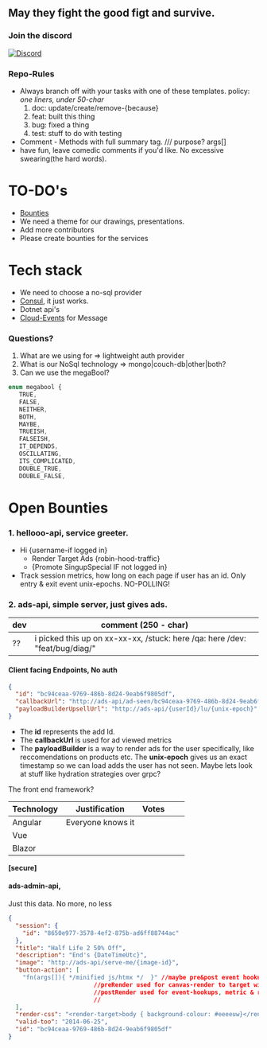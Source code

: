 ## May they fight the good figt and survive.

### Join the discord
[![Discord](https://img.shields.io/discord/1313564843600511098?color=7289DA&label=Discord&logo=discord&logoColor=white)](https://discord.gg/z6XrHevnmY)

### Repo-Rules
* Always branch off with your tasks with one of these templates. 
    policy: _one liners, under 50-char_ 
    1. doc: update/create/remove-{because}
    2. feat: built this thing
    3. bug: fixed a thing
    4. test: stuff to do with testing
* Comment - Methods with full summary tag. /// purpose? args[]
* have fun, leave comedic comments if you'd like. No excessive swearing(the hard words).


# TO-DO's
* [Bounties](#open-bounties) 
* We need a theme for our drawings, presentations.
* Add more contributors
* Please create bounties for the services


# Tech stack
* We need to choose a no-sql provider
* [Consul](https://github.com/JacquesBronk/configuration-demos/blob/main/Option-2-Consul/Option2.md), it just works.
* Dotnet api's
* [Cloud-Events](https://github.com/cloudevents/sdk-csharp) for Message 

### Questions?
1. What are we using for => lightweight auth provider
2. What is our NoSql technology => mongo|couch-db|other|both?
3. Can we use the megaBool?
```javascript
enum megabool {
   TRUE,
   FALSE,
   NEITHER,
   BOTH,
   MAYBE,
   TRUEISH,
   FALSEISH,
   IT_DEPENDS,
   OSCILLATING,
   ITS_COMPLICATED,
   DOUBLE_TRUE,
   DOUBLE_FALSE,
```   

# Open Bounties
###  1. hellooo-api, service greeter. 
* Hi {username-if logged in}
    * Render Target Ads {robin-hood-traffic}
    * {Promote SingupSpecial IF not logged in} 
* Track session metrics, how long on each page if user has an id. Only entry & exit event unix-epochs. NO-POLLING!



### 2. ads-api, simple server, just gives ads. 

| dev | comment (250 - char)     |
|------------|-------------------|
| ??    | i picked this up on xx-xx-xx, /stuck: here /qa: here /dev: "feat/bug/diag/" |

#### Client facing Endpoints, No auth
```json
{
  "id": "bc94ceaa-9769-486b-8d24-9eab6f9805df",
  "callbackUrl": "http://ads-api/ad-seen/bc94ceaa-9769-486b-8d24-9eab6f9805df",
  "payloadBuilderUpsellUrl": "http://ads-api/{userId}/lu/{unix-epoch}"
}
```

* The __id__ represents the add Id.
* The __callbackUrl__ is used for ad viewed metrics
* The __payloadBuilder__ is a way to render ads for the user specifically, like reccomendations on products etc. The __unix-epoch__ gives us an exact timestamp so we can load adds the user has not seen. Maybe lets look at stuff like hydration strategies over grpc? 

The front end framework?

| Technology | Justification     | Votes |   |   |
|------------|-------------------|-------|---|---|
| Angular    | Everyone knows it |       |   |   |
| Vue        |                   |       |   |   |
| Blazor     |                   |       |   |   |


__[secure]__
#### ads-admin-api, 

Just this data. No more, no less
```json
{
  "session": {
    "id": "8650e977-3578-4ef2-875b-ad6ff88744ac"
  },
  "title": "Half Life 2 50% Off",
  "description": "End's {DateTimeUtc}",
  "image": "http://ads-api/serve-me/{image-id}",
  "button-action": [
    "fn(args[]){ */minified js/htmx */  }" //maybe pre&post event hookups? 
                        //preRender used for canvas-render to target with supplied css
                        //postRender used for event-hookups, metric & reporting success/fail events
                        //
  ],
  "render-css": "<render-target>body { background-colour: #eeeeuw}</render-target>",
  "valid-too": "2014-06-25",
  "id": "bc94ceaa-9769-486b-8d24-9eab6f9805df"
}
```

